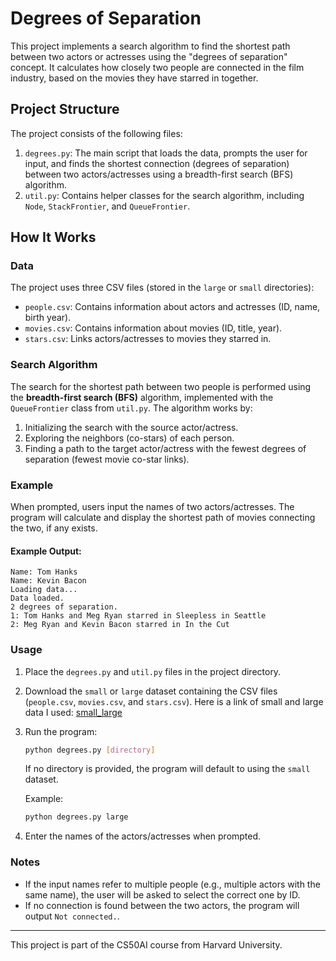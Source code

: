 # Degrees of Separation

This project implements a search algorithm to find the shortest path between two actors or actresses using the "degrees of separation" concept. It calculates how closely two people are connected in the film industry, based on the movies they have starred in together.

## Project Structure

The project consists of the following files:

1. `degrees.py`: The main script that loads the data, prompts the user for input, and finds the shortest connection (degrees of separation) between two actors/actresses using a breadth-first search (BFS) algorithm.
2. `util.py`: Contains helper classes for the search algorithm, including `Node`, `StackFrontier`, and `QueueFrontier`.

## How It Works

### Data

The project uses three CSV files (stored in the `large` or `small` directories):
- `people.csv`: Contains information about actors and actresses (ID, name, birth year).
- `movies.csv`: Contains information about movies (ID, title, year).
- `stars.csv`: Links actors/actresses to movies they starred in.

### Search Algorithm

The search for the shortest path between two people is performed using the **breadth-first search (BFS)** algorithm, implemented with the `QueueFrontier` class from `util.py`. The algorithm works by:
1. Initializing the search with the source actor/actress.
2. Exploring the neighbors (co-stars) of each person.
3. Finding a path to the target actor/actress with the fewest degrees of separation (fewest movie co-star links).

### Example

When prompted, users input the names of two actors/actresses. The program will calculate and display the shortest path of movies connecting the two, if any exists.

#### Example Output:
```
Name: Tom Hanks
Name: Kevin Bacon
Loading data...
Data loaded.
2 degrees of separation.
1: Tom Hanks and Meg Ryan starred in Sleepless in Seattle
2: Meg Ryan and Kevin Bacon starred in In the Cut
```

### Usage

1. Place the `degrees.py` and `util.py` files in the project directory.
2. Download the `small` or `large` dataset containing the CSV files (`people.csv`, `movies.csv`, and `stars.csv`). Here is a link of small and large data I used: [small_large](https://drive.google.com/drive/folders/1idt6xXCc7lhkdGqOrJ3D3LNrPJS6FmW2?usp=sharing)
3. Run the program:
   ```bash
   python degrees.py [directory]
   ```
   If no directory is provided, the program will default to using the `small` dataset.

   Example:
   ```bash
   python degrees.py large
   ```

4. Enter the names of the actors/actresses when prompted.

### Notes

- If the input names refer to multiple people (e.g., multiple actors with the same name), the user will be asked to select the correct one by ID.
- If no connection is found between the two actors, the program will output `Not connected.`.

---

This project is part of the CS50AI course from Harvard University.